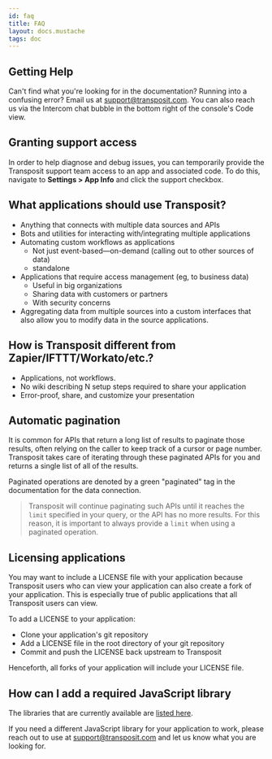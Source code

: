 ```yaml
---
id: faq
title: FAQ
layout: docs.mustache
tags: doc
---
```


## Getting Help

Can't find what you're looking for in the documentation? Running into a confusing error? Email us at [support@transposit.com](mailto:support@transposit.com). You can also reach us via the Intercom chat bubble in the bottom right of the console's Code view.

 ## Granting support access

In order to help diagnose and debug issues, you can temporarily provide the Transposit support team access to an app and associated code. To do this, navigate to **Settings > App Info** and click the support checkbox.

## What applications should use Transposit?

* Anything that connects with multiple data sources and APIs
* Bots and utilities for interacting with/integrating multiple applications
* Automating custom workflows as applications
  * Not just event-based&mdash;on-demand (calling out to other sources of data)
  * standalone
* Applications that require access management (eg, to business data)
  * Useful in big organizations
  * Sharing data with customers or partners
  * With security concerns
* Aggregating data from multiple sources into a custom interfaces that also allow you to modify data in the source applications.

## How is Transposit different from Zapier/IFTTT/Workato/etc.?

* Applications, not workflows. 
* No wiki describing N setup steps required to share your application
* Error-proof, share, and customize your presentation

## Automatic pagination

It is common for APIs that return a long list of results to paginate those results, often relying on the caller to keep track of a cursor or page number. Transposit takes care of iterating through these paginated APIs for you and returns a single list of all of the results.

Paginated operations are denoted by a green "paginated" tag in the documentation for the data connection.

> Transposit will continue paginating such APIs until it reaches the `limit` specified in your query, or the API has no more results. For this reason, it is important to always provide a `limit` when using a paginated operation.

## Licensing applications

You may want to include a LICENSE file with your application because Transposit users who can view your application can also create a fork of your application. This is especially true of public applications that all Transposit users can view.

To add a LICENSE to your application:

* Clone your application's git repository
* Add a LICENSE file in the root directory of your git repository
* Commit and push the LICENSE back upstream to Transposit

Henceforth, all forks of your application will include your LICENSE file.

## How can I add a required JavaScript library

The libraries that are currently available are [listed here](/docs/references/js-operations/#available-javascript-libraries). 

If you need a different JavaScript library for your application to work, please reach out to use at support@transposit.com and let us know what you are looking for.
